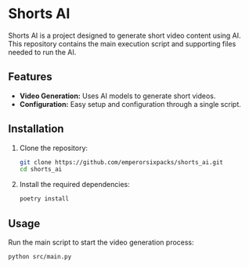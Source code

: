 # Shorts AI

Shorts AI is a project designed to generate short video content using AI. This repository contains the main execution script and supporting files needed to run the AI.

## Features

- **Video Generation:** Uses AI models to generate short videos.
- **Configuration:** Easy setup and configuration through a single script.

## Installation

1. Clone the repository:
    ```bash
    git clone https://github.com/emperorsixpacks/shorts_ai.git
    cd shorts_ai
    ```
2. Install the required dependencies:
    ```bash
    poetry install
    ```

## Usage

Run the main script to start the video generation process:
```bash
python src/main.py
